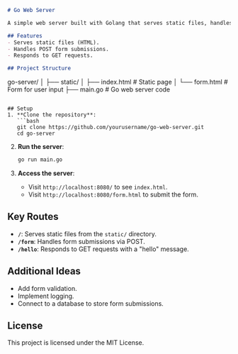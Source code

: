 

```markdown
# Go Web Server

A simple web server built with Golang that serves static files, handles form submissions, and responds to GET and POST requests.

## Features
- Serves static files (HTML).
- Handles POST form submissions.
- Responds to GET requests.

## Project Structure
```
go-server/
│
├── static/
│   ├── index.html   # Static page
│   └── form.html    # Form for user input
├── main.go          # Go web server code
```

## Setup
1. **Clone the repository**:
   ```bash
   git clone https://github.com/yourusername/go-web-server.git
   cd go-server
   ```

2. **Run the server**:
   ```bash
   go run main.go
   ```

3. **Access the server**:
   - Visit `http://localhost:8080/` to see `index.html`.
   - Visit `http://localhost:8080/form.html` to submit the form.

## Key Routes
- **`/`**: Serves static files from the `static/` directory.
- **`/form`**: Handles form submissions via POST.
- **`/hello`**: Responds to GET requests with a "hello" message.

## Additional Ideas
- Add form validation.
- Implement logging.
- Connect to a database to store form submissions.

## License
This project is licensed under the MIT License.
```

